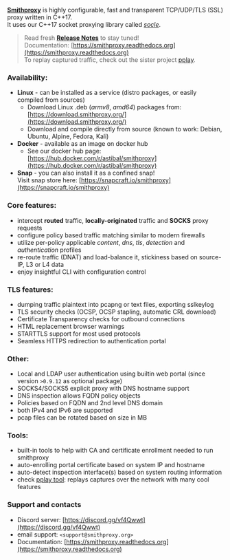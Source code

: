 
[**Smithproxy**](https://www.smithproxy.org) is highly configurable, fast and transparent TCP/UDP/TLS (SSL) proxy
 written in C++17.  
It uses our C++17 socket proxying library called [*socle*](https://github.com/astibal/socle). 

> Read fresh [**Release Notes**](https://download.smithproxy.org/0.9/Release_Notes.md) to stay tuned!  
> Documentation: [https://smithproxy.readthedocs.org](https://smithproxy.readthedocs.org)  
> To replay captured traffic, check out the sister project [pplay](https://pypi.org/project/pplay/).


### Availability:
  * **Linux** - can be installed as a service (distro packages, or easily compiled from sources)  
    * Download Linux .deb (*armv8*, *amd64*) packages from: [https://download.smithproxy.org/](https://download.smithproxy.org/)  
    * Download and compile directly from source (known to work: Debian, Ubuntu, Alpine, Fedora, Kali)  
  * **Docker** - available as an image on docker hub  
    * See our docker hub page: [https://hub.docker.com/r/astibal/smithproxy](https://hub.docker.com/r/astibal/smithproxy)  
  * **Snap** - you can also install it as a confined snap!  
    Visit snap store here: [https://snapcraft.io/smithproxy](https://snapcraft.io/smithproxy)  

### Core features:
  * intercept **routed** traffic, **locally-originated** traffic and **SOCKS** proxy requests
  * configure policy based traffic matching similar to modern firewalls
  * utilize per-policy applicable *content*, *dns*, *tls*, *detection* and *authentication* profiles
  * re-route traffic (DNAT) and load-balance it, stickiness based on source-IP, L3 or L4 data  
  * enjoy insightful CLI with configuration control

### TLS features:
  * dumping traffic plaintext into pcapng or text files, exporting sslkeylog
  * TLS security checks (OCSP, OCSP stapling, automatic CRL download)
  * Certificate Transparency checks for outbound connections
  * HTML replacement browser warnings
  * STARTTLS support for most used protocols
  * Seamless HTTPS redirection to authentication portal

### Other:
  * Local and LDAP user authentication using builtin web portal (since version `>0.9.12` as optional package)
  * SOCKS4/SOCKS5 explicit proxy with DNS hostname support
  * DNS inspection allows FQDN policy objects
  * Policies based on FQDN and 2nd level DNS domain
  * both IPv4 and IPv6 are supported
  * pcap files can be rotated based on size in MB

### Tools:
  * built-in tools to help with CA and certificate enrollment needed to run smithproxy
  * auto-enrolling portal certificate based on system IP and hostname
  * auto-detect inspection interface(s) based on system routing information
  * check [pplay tool](https://pypi.org/project/pplay/): replays captures
    over the network with many cool features  

### Support and contacts
  * Discord server: [https://discord.gg/vf4Qwwt](https://discord.gg/vf4Qwwt)  
  * email support: `<support@smithproxy.org>`  
  * Documentation: [https://smithproxy.readthedocs.org](https://smithproxy.readthedocs.org)  
